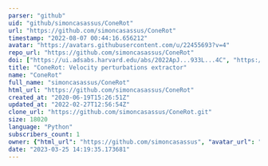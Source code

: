 ```yaml
---
parser: "github"
uid: "github/simoncasassus/ConeRot"
url: "https://github.com/simoncasassus/ConeRot"
timestamp: "2022-08-07 00:44:16.656212"
avatar: "https://avatars.githubusercontent.com/u/22455693?v=4"
repo_url: "https://github.com/simoncasassus/ConeRot"
doi: ["https://ui.adsabs.harvard.edu/abs/2022ApJ...933L...4C", "https://ui.adsabs.harvard.edu/abs/2022ascl.soft07027C/abstract"]
title: "ConeRot: Velocity perturbations extractor"
name: "ConeRot"
full_name: "simoncasassus/ConeRot"
html_url: "https://github.com/simoncasassus/ConeRot"
created_at: "2020-06-19T15:26:51Z"
updated_at: "2022-02-27T12:56:54Z"
clone_url: "https://github.com/simoncasassus/ConeRot.git"
size: 18020
language: "Python"
subscribers_count: 1
owner: {"html_url": "https://github.com/simoncasassus", "avatar_url": "https://avatars.githubusercontent.com/u/22455693?v=4", "login": "simoncasassus", "type": "User"}
date: "2023-03-25 14:19:35.173681"
---
```

